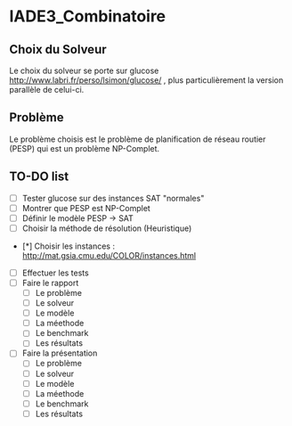 # IADE3_Combinatoire

## Choix du Solveur
Le choix du solveur se porte sur glucose http://www.labri.fr/perso/lsimon/glucose/ , plus particulièrement la version parallèle de celui-ci.

## Problème
Le problème choisis est le problème de planification de réseau routier (PESP) qui est un problème NP-Complet.

## TO-DO list
- [ ] Tester glucose sur des instances SAT "normales"
- [ ] Montrer que PESP est NP-Complet
- [ ] Définir le modèle PESP -> SAT
- [ ] Choisir la méthode de résolution (Heuristique)
- [*] Choisir les instances : http://mat.gsia.cmu.edu/COLOR/instances.html
- [ ] Effectuer les tests
- [ ] Faire le rapport
    - [ ] Le problème
    - [ ] Le  solveur
    - [ ] Le  modèle
    - [ ] La  méethode
    - [ ] Le benchmark
    - [ ] Les résultats
- [ ] Faire la présentation
    - [ ] Le problème
    - [ ] Le  solveur
    - [ ] Le  modèle
    - [ ] La  méethode
    - [ ] Le benchmark
    - [ ] Les résultats
